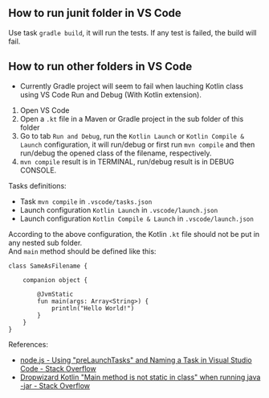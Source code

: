## How to run junit folder in VS Code
Use task `gradle build`, it will run the tests. If any test is failed, the build will fail.

## How to run other folders in VS Code

* Currently Gradle project will seem to fail when lauching Kotlin class using VS Code Run and Debug (With Kotlin extension).

1. Open VS Code
2. Open a `.kt` file in a Maven or Gradle project in the sub folder of this folder
3. Go to tab `Run and Debug`, run the `Kotlin Launch` or `Kotlin Compile & Launch` configuration, it will run/debug or first run `mvn compile` and then run/debug the opened class of the filename, respectively.
4. `mvn compile` result is in TERMINAL, run/debug result is in DEBUG CONSOLE.

Tasks definitions:
* Task `mvn compile` in `.vscode/tasks.json`
* Launch configuration `Kotlin Launch` in `.vscode/launch.json`
* Launch configuration `Kotlin Compile & Launch` in `.vscode/launch.json`

According to the above configuration, the Kotlin `.kt` file should not be put in any nested sub folder.  
And `main` method should be defined like this:
```
class SameAsFilename {

    companion object {

        @JvmStatic
        fun main(args: Array<String>) {
            println("Hello World!")
        }
    }
}
```

References:
* [node.js - Using "preLaunchTasks" and Naming a Task in Visual Studio Code - Stack Overflow](https://stackoverflow.com/questions/35327016/using-prelaunchtasks-and-naming-a-task-in-visual-studio-code)
* [Dropwizard Kotlin "Main method is not static in class" when running java -jar - Stack Overflow](https://stackoverflow.com/questions/52123044/dropwizard-kotlin-main-method-is-not-static-in-class-when-running-java-jar)